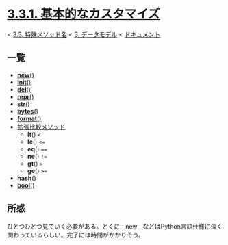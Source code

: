 # [3.3.1. 基本的なカスタマイズ](https://docs.python.jp/3/reference/datamodel.html#basic-customization)

< [3.3. 特殊メソッド名](https://docs.python.jp/3/reference/datamodel.html#special-method-names) < [3. データモデル](https://docs.python.jp/3/reference/datamodel.html#data-model) < [ドキュメント](https://docs.python.jp/3/index.html)

## 一覧

* [__new__()](https://github.com/pylangstudy/201707/blob/master/10/01/00/ReadMe.md)
* [__init__()](https://github.com/pylangstudy/201707/blob/master/10/01/01/ReadMe.md)
* [__del__()](https://github.com/pylangstudy/201707/blob/master/10/01/02/ReadMe.md)
* [__repr__()](https://github.com/pylangstudy/201707/blob/master/10/01/03/ReadMe.md)
* [__str__()](https://github.com/pylangstudy/201707/blob/master/10/01/04/ReadMe.md)
* [__bytes__()](https://github.com/pylangstudy/201707/blob/master/10/01/05/ReadMe.md)
* [__format__()](https://github.com/pylangstudy/201707/blob/master/10/01/06/ReadMe.md)
* [拡張比較メソッド](https://github.com/pylangstudy/201707/blob/master/10/01/07/ReadMe.md)
    * __lt__() `<`
    * __le__() `<=`
    * __eq__() `==`
    * __ne__() `!=`
    * __gt__() `>`
    * __ge__() `>=`
* [__hash__()]()
* [__bool__()]()

## 所感

ひとつひとつ見ていく必要がある。とくに__new__などはPython言語仕様に深く関わっているらしい。完了には時間がかかりそう。
